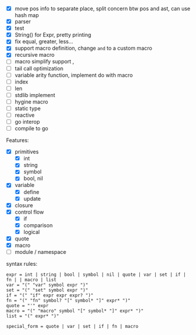 - [x] move pos info to separate place, split concern btw pos and ast, can use hash map
- [x] parser
- [x] test
- [x] String() for Expr, pretty printing
- [x] fix equal, greater, less...
- [x] support macro definition, change `and` to a custom macro
- [x] recursive macro
- [ ] macro simplify support ,
- [ ] tail call optimization
- [ ] variable arity function, implement do with macro
- [ ] index
- [ ] len
- [ ] stdlib implement
- [ ] hygine macro
- [ ] static type
- [ ] reactive
- [ ] go interop
- [ ] compile to go

Features:
- [x] primitives
  - [x] int
  - [x] string
  - [x] symbol
  - [x] bool, nil
- [x] variable
  - [x] define
  - [x] update
- [x] closure
- [x] control flow
  - [x] if
  - [x] comparison
  - [x] logical
- [x] quote
- [x] macro
- [ ] module / namespace

syntax rules:
```
expr = int | string | bool | symbol | nil | quote | var | set | if | fn | | macro | list
var = "(" "var" symbol expr ")"
set = "(" "set" symbol expr ")"
if = "(" "if" expr expr expr? ")"
fn = "(" "fn" symbol? "[" symbol* "]" expr* ")"
quote = "'" expr
macro = "(" "macro" symbol "[" symbol* "]" expr* ")"
list = "(" expr* ")"

special_form = quote | var | set | if | fn | macro
```
